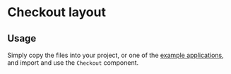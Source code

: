 # Checkout layout

## Usage

Simply copy the files into your project, or one of the [example applications](https://github.com/mui-org/material-ui/tree/next/examples), and import and use the `Checkout` component.
